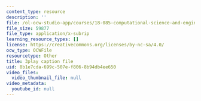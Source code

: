 ```yaml
---
content_type: resource
description: ''
file: /ol-ocw-studio-app/courses/18-085-computational-science-and-engineering-i-fall-2008/8b1e7cda699c507ef8068b94db4ee650_uMdPZuT7f70.srt
file_size: 59877
file_type: application/x-subrip
learning_resource_types: []
license: https://creativecommons.org/licenses/by-nc-sa/4.0/
ocw_type: OCWFile
resourcetype: Other
title: 3play caption file
uid: 8b1e7cda-699c-507e-f806-8b94db4ee650
video_files:
  video_thumbnail_file: null
video_metadata:
  youtube_id: null
---
```

